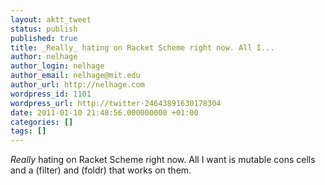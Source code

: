 ```yaml
---
layout: aktt_tweet
status: publish
published: true
title: _Really_ hating on Racket Scheme right now. All I...
author: nelhage
author_login: nelhage
author_email: nelhage@mit.edu
author_url: http://nelhage.com
wordpress_id: 1101
wordpress_url: http://twitter-24643891630178304
date: 2011-01-10 21:48:56.000000000 +01:00
categories: []
tags: []
---
```

_Really_ hating on Racket Scheme right now. All I want is mutable cons cells and a (filter) and (foldr) that works on them.
